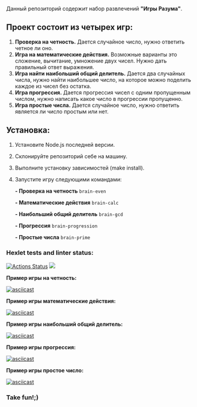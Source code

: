 Данный репозиторий содержит набор развлечений **"Игры Разума"**.

## Проект состоит из четырех игр:

1. **Проверка на четность.** Дается случайное число, нужно ответить четное ли оно.
2. **Игра на математические действия.** Возможные варианты это сложение, вычитание, умножение двух чисел. Нужно дать правильный ответ выражения.
3. **Игра найти наибольший общий делитель.** Дается два случайных числа, нужно найти наибольшее число, на которое можно поделить каждое из чисел без остатка.
4. **Игра прогрессия.** Дается прогрессия чисел с одним пропущенным числом, нужно написать какое число в прогрессии пропущенно.
5. **Игра простые числа.** Дается случайное число, нужно ответить является ли число простым или нет.

## Установка:

1. Установите Node.js последней версии.
2. Склонируйте репозиторий себе на машину.
3. Выполните установку зависимостей (make install).
4. Запустите игру следующими командами:

   **- Проверка на четность** `brain-even`

   **- Математические действия** `brain-calc`

   **- Наибольший общий делитель** `brain-gcd`

   **- Прогрессия** `brain-progression`

   **- Простые числа** `brain-prime`

### Hexlet tests and linter status:

[![Actions Status](https://github.com/Starodubtcev/frontend-project-lvl1/workflows/hexlet-check/badge.svg)](https://github.com/Starodubtcev/frontend-project-lvl1/actions)
<a href="https://codeclimate.com/github/codeclimate/codeclimate/maintainability"><img src="https://api.codeclimate.com/v1/badges/a99a88d28ad37a79dbf6/maintainability" /></a>

**Пример игры на четность:**

[![asciicast](https://asciinema.org/a/oYlo03Zrs7AoKhl0wpaGvNXWE.svg)](https://asciinema.org/a/oYlo03Zrs7AoKhl0wpaGvNXWE)

**Пример игры математические действия:**

[![asciicast](https://asciinema.org/a/QvnVL9XNT7zykQQOohRKo60Tu.svg)](https://asciinema.org/a/QvnVL9XNT7zykQQOohRKo60Tu)

**Пример игры наибольший общий делитель:**

[![asciicast](https://asciinema.org/a/cgZz5j4r8AWsb5cEWhhmSc8FI.svg)](https://asciinema.org/a/cgZz5j4r8AWsb5cEWhhmSc8FI)

**Пример игры прогрессия:**

[![asciicast](https://asciinema.org/a/nunueUOvWQRuSBIYbv4qwfVTh.svg)](https://asciinema.org/a/nunueUOvWQRuSBIYbv4qwfVTh)

**Пример игры простое число:**

[![asciicast](https://asciinema.org/a/X0w6GRACf0sDvHOrjrqXjkAbL.svg)](https://asciinema.org/a/X0w6GRACf0sDvHOrjrqXjkAbL)

### Take fun!;)
